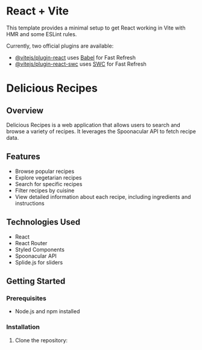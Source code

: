 # React + Vite

This template provides a minimal setup to get React working in Vite with HMR and some ESLint rules.

Currently, two official plugins are available:

- [@vitejs/plugin-react](https://github.com/vitejs/vite-plugin-react/blob/main/packages/plugin-react/README.md) uses [Babel](https://babeljs.io/) for Fast Refresh
- [@vitejs/plugin-react-swc](https://github.com/vitejs/vite-plugin-react-swc) uses [SWC](https://swc.rs/) for Fast Refresh


# Delicious Recipes

## Overview
Delicious Recipes is a web application that allows users to search and browse a variety of recipes. It leverages the Spoonacular API to fetch recipe data.

## Features
- Browse popular recipes
- Explore vegetarian recipes
- Search for specific recipes
- Filter recipes by cuisine
- View detailed information about each recipe, including ingredients and instructions

## Technologies Used
- React
- React Router
- Styled Components
- Spoonacular API
- Splide.js for sliders

## Getting Started

### Prerequisites
- Node.js and npm installed

### Installation

1. Clone the repository: